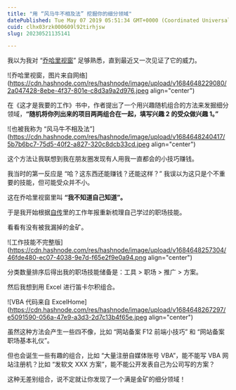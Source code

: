 ```yaml
---
title: "用 “风马牛不相及法” 挖掘你的细分领域"
datePublished: Tue May 07 2019 05:51:34 GMT+0000 (Coordinated Universal Time)
cuid: clhx03rzk000609l92tirhjsw
slug: 20230521135141

---
```


我以为我对 “[乔哈里视窗](http://mp.weixin.qq.com/s?__biz=MzI3MzU5MDA1OQ==&mid=2247485292&idx=1&sn=b646be5297f8432d6ccc0801702e3b9d&chksm=eb21b528dc563c3efff3ef59908908b81a231b2aee85d65b689aed2b5a4b146522e476a9879b&scene=21#wechat_redirect)” 足够熟悉，直到最近又一次见证了它的威力。

![乔哈里视窗，图片来自网络](https://cdn.hashnode.com/res/hashnode/image/upload/v1684648229080/2a047428-8ebe-4f37-801e-c8d3a9a2d976.jpeg align="center")

在《这才是我要的工作》书中，作者提出了一个用兴趣随机组合的方法来发掘细分领域，**“随机将你列出来的项目两两组合在一起，填写兴趣 2 的受众做兴趣 1。”**

![也被我称为 “风马牛不相及法”](https://cdn.hashnode.com/res/hashnode/image/upload/v1684648240417/5b7b6bc7-75d5-40f2-a827-320c8dcb33cd.jpeg align="center")

这个方法让我联想到我在朋友圈发现有人用我一直都会的小技巧赚钱。

我当时的第一反应是 “哈？这东西还能赚钱？还能这样？” 我误以为这只是个不重要的技能，但可能受众并不小。

这在乔哈里视窗里叫 **“我不知道自己知道”。**

于是我开始根据[自传](http://mp.weixin.qq.com/s?__biz=MzI3MzU5MDA1OQ==&mid=2247484633&idx=1&sn=4aada58de098175ab7a33f6f99d49401&chksm=eb21b69ddc563f8b4f61322a6cb756277c3c8fb780434189f6273798a9bdb42635f175b1dd1d&scene=21#wechat_redirect)里的工作年报重新梳理自己学过的职场技能。

看看有没有被我漏掉的金矿。

![工作技能不完整版](https://cdn.hashnode.com/res/hashnode/image/upload/v1684648257304/46fde480-ec07-4038-9e7d-f65e2f9e0a94.png align="center")

分类数量排序后得出我的职场技能储备是：工具 &gt; 职场 &gt; 推广 &gt; 方案。

然后我想到用 Excel 进行笛卡尔积组合。

![VBA 代码来自 ExcelHome](https://cdn.hashnode.com/res/hashnode/image/upload/v1684648267297/e5091590-056a-47e9-a3d3-2d7c13b4f65e.jpeg align="center")

虽然这种方法会产生一些四不像，比如 “网站备案 F12 前端小技巧” 和 “网站备案职场基本礼仪”。

但也会诞生一些有趣的组合，比如 “大量注册自媒体账号 VBA”，能不能写 VBA 网站注册机？比如 “发软文 XXX 方案”，能不能公开发表自己为公司写的方案？

这种无差别组合，说不定就让你发现了一个满是金矿的细分领域！